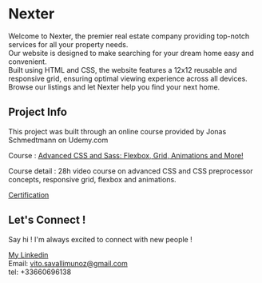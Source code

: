 # Nexter

Welcome to Nexter, the premier real estate company providing top-notch services for all your property needs. <br /> Our website is designed to make searching for your dream home easy and convenient. <br /> Built using HTML and CSS, the website features a 12x12 reusable and responsive grid, ensuring optimal viewing experience across all devices. <br /> Browse our listings and let Nexter help you find your next home.

## Project Info

This project was built through an online course provided by Jonas Schmedtmann on Udemy.com

Course : [Advanced CSS and Sass: Flexbox, Grid, Animations and More!](https://www.udemy.com/course/advanced-css-and-sass/)

Course detail : 28h video course on advanced CSS and CSS preprocessor concepts, responsive grid, flexbox and animations.

[Certification](https://www.udemy.com/certificate/UC-d511f016-19b0-4765-a29e-f30507d528d0/)

## Let's Connect !

Say hi ! I'm always excited to connect with new people !

[My Linkedin](https://www.linkedin.com/in/vito-savalli/)  
Email: vito.savallimunoz@gmail.com  
tel: +33660696138
